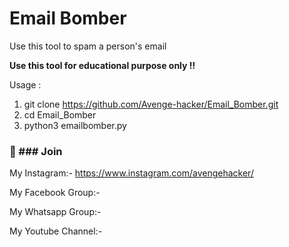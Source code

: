 # Email Bomber

Use this tool to spam a person's email

<b> Use this tool for educational purpose only !! </b>

Usage : 

1) git clone https://github.com/Avenge-hacker/Email_Bomber.git
2) cd Email_Bomber
3) python3 emailbomber.py


###  ### Join 

My Instagram:-
https://www.instagram.com/avengehacker/

My Facebook Group:-


My Whatsapp Group:-


My Youtube Channel:-

